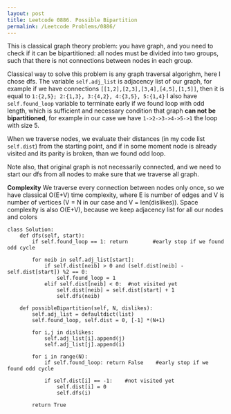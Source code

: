 ```yaml
---
layout: post
title: Leetcode 0886. Possible Bipartition
permalink: /Leetcode Problems/0886/
---
```


This is classical graph theory problem: you have graph, and you need to check if it can be bipartitioned: all nodes must be divided into two groups, such that there is not connections between nodes in each group.

Classical way to solve this problem is any graph traversal algorighm, here I chose dfs. 
The variable `self.adj_list` is adjacency list of our graph, for example if we have connections
`[[1,2],[2,3],[3,4],[4,5],[1,5]]`, then it is equal to `1:{2,5}; 2:{1,3}, 3:{4,2}, 4:{3,5}, 5:{1,4}`
I also have `self.found_loop` variable to terminate early if we found loop with odd length, which is sufficient and necessary condition that graph **can not be bipartitioned**, for example in our case we have `1->2->3->4->5->1` the loop with size 5.

When we traverse nodes, we evaluate their distances (in my code list `self.dist`) from the starting point, and if in some moment node is already visited and its parity is broken, than we found odd loop.

Note also, that original graph is not necessarily connected, and we need to start our dfs from all nodes to make sure that we traverse all graph.

**Complexity** We traverse every connection between nodes only once, so we have classical O(E+V) time complexity, where E is number of edges and V is number of vertices (V = N in our case and V = len(dislikes)). Space complexity is also O(E+V), because we keep adjacency list for all our nodes and colors

```
class Solution:
    def dfs(self, start):
        if self.found_loop == 1: return        #early stop if we found odd cycle
    
        for neib in self.adj_list[start]:
            if self.dist[neib] > 0 and (self.dist[neib] - self.dist[start]) %2 == 0:
                self.found_loop = 1
            elif self.dist[neib] < 0:  #not visited yet
                self.dist[neib] = self.dist[start] + 1
                self.dfs(neib)
            
    def possibleBipartition(self, N, dislikes):
        self.adj_list = defaultdict(list)
        self.found_loop, self.dist = 0, [-1] *(N+1)
        
        for i,j in dislikes:
            self.adj_list[i].append(j)
            self.adj_list[j].append(i)
        
        for i in range(N):
            if self.found_loop: return False    #early stop if we found odd cycle
            
            if self.dist[i] == -1:    #not visited yet
                self.dist[i] = 0
                self.dfs(i)
        
        return True
```
